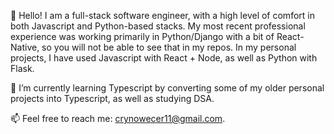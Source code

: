 
<!--
### Hi there 
**camrandev/camrandev** is a ✨ _special_ ✨ repository because its `README.md` (this file) appears on your GitHub profile.

Here are some ideas to get you started:

- 🔭 I’m currently working on ...
- 🌱 I’m currently learning ...
- 👯 I’m looking to collaborate on ...
- 🤔 I’m looking for help with ...
- 💬 Ask me about ...
- 📫 How to reach me: ...
- 😄 Pronouns: ...
- ⚡ Fun fact: ...
-->

👋 Hello! I am a full-stack software engineer, with a high level of comfort in both Javascript and Python-based stacks. My most recent professional experience was working primarily in Python/Django with a bit of React-Native, so you will not be able to see that in my repos. In my personal projects, I have used Javascript with React + Node, as well as Python with Flask. 

🌱 I’m currently learning Typescript by converting some of my older personal projects into Typescript, as well as studying DSA.

📫 Feel free to reach me: crynowecer11@gmail.com.
